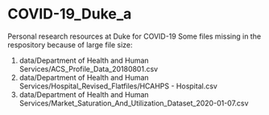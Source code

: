 # COVID-19_Duke_a
Personal research resources at Duke for COVID-19
Some files missing in the respository because of large file size:
1. data/Department of Health and Human Services/ACS_Profile_Data_20180801.csv
2. data/Department of Health and Human Services/Hospital_Revised_Flatfiles/HCAHPS - Hospital.csv
3. data/Department of Health and Human Services/Market_Saturation_And_Utilization_Dataset_2020-01-07.csv
